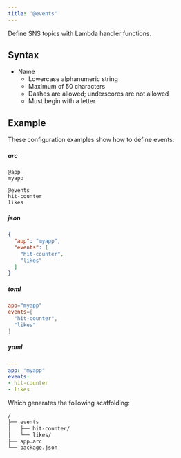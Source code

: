 ```yaml
---
title: '@events'
---
```


 Define SNS topics with Lambda handler functions.

## Syntax

- Name
  - Lowercase alphanumeric string
  - Maximum of 50 characters
  - Dashes are allowed; underscores are not allowed
  - Must begin with a letter

## Example

These configuration examples show how to define events:

<arc-viewer default-tab=arc>
<div slot=contents class=bg-g4>

<arc-tab label=arc>
<h5>arc</h5>
<div slot=content>

```arc
@app
myapp

@events
hit-counter
likes
```
</div>
</arc-tab>

<arc-tab label=json>
<h5>json</h5>
<div slot=content>

```json
{
  "app": "myapp",
  "events": [
    "hit-counter",
    "likes"
  ]
}
```
</div>
</arc-tab>

<arc-tab label=toml>
<h5>toml</h5>
<div slot=content>

```toml
app="myapp"
events=[
  "hit-counter",
  "likes"
]
```
</div>
</arc-tab>

<arc-tab label=yaml>
<h5>yaml</h5>
<div slot=content>

```yaml
---
app: "myapp"
events:
- hit-counter
- likes
```
</div>
</arc-tab>

</div>
</arc-viewer>

Which generates the following scaffolding:

```bash
/
├── events
│   ├── hit-counter/
│   └── likes/
├── app.arc
└── package.json
```
